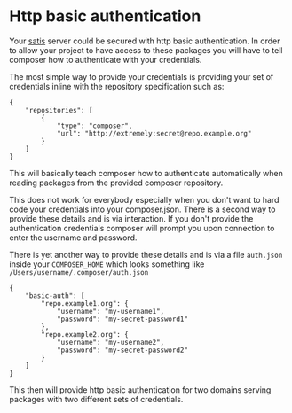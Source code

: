 <!--
    tagline: How to use http basic authentication
-->

# Http basic authentication

Your [satis](handling-private-packages-with-satis.md) server could be
secured with http basic authentication. In order to allow your project
to have access to these packages you will have to tell composer how to
authenticate with your credentials.

The most simple way to provide your credentials is providing your set
of credentials inline with the repository specification such as:

    {
        "repositories": [
            {
                "type": "composer",
                "url": "http://extremely:secret@repo.example.org"
            }
        ]
    }

This will basically teach composer how to authenticate automatically
when reading packages from the provided composer repository.

This does not work for everybody especially when you don't want to
hard code your credentials into your composer.json. There is a second
way to provide these details and is via interaction. If you don't
provide the authentication credentials composer will prompt you upon
connection to enter the username and password.

There is yet another way to provide these details and is via a file
`auth.json` inside your `COMPOSER_HOME` which looks something like
`/Users/username/.composer/auth.json`

    {
        "basic-auth": [
            "repo.example1.org": {
                "username": "my-username1",
                "password": "my-secret-password1"
            },
            "repo.example2.org": {
                "username": "my-username2",
                "password": "my-secret-password2"
            }
        ]
    }

This then will provide http basic authentication for two domains
serving packages with two different sets of credentials.
